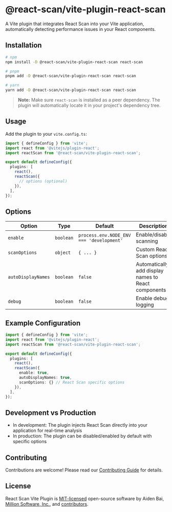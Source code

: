 # @react-scan/vite-plugin-react-scan

A Vite plugin that integrates React Scan into your Vite application, automatically detecting performance issues in your React components.

## Installation

```bash
# npm
npm install -D @react-scan/vite-plugin-react-scan react-scan

# pnpm
pnpm add -D @react-scan/vite-plugin-react-scan react-scan

# yarn
yarn add -D @react-scan/vite-plugin-react-scan react-scan
```

> **Note:** Make sure `react-scan` is installed as a peer dependency. The plugin will automatically locate it in your project's dependency tree.

## Usage

Add the plugin to your `vite.config.ts`:

```ts
import { defineConfig } from 'vite';
import react from '@vitejs/plugin-react';
import reactScan from '@react-scan/vite-plugin-react-scan';

export default defineConfig({
  plugins: [
    react(),
    reactScan({
      // options (optional)
    }),
  ],
});
```

## Options

| Option | Type | Default | Description |
|--------|------|---------|-------------|
| `enable` | `boolean` | `process.env.NODE_ENV === 'development'` | Enable/disable scanning |
| `scanOptions` | `object` | `{ ... }` | Custom React Scan options |
| `autoDisplayNames` | `boolean` | `false` | Automatically add display names to React components |
| `debug` | `boolean` | `false` | Enable debug logging |

## Example Configuration

```ts
import { defineConfig } from 'vite';
import react from '@vitejs/plugin-react';
import reactScan from '@react-scan/vite-plugin-react-scan';

export default defineConfig({
  plugins: [
    react(),
    reactScan({
      enable: true,
      autoDisplayNames: true,
      scanOptions: {} // React Scan specific options
    }),
  ],
});
```

## Development vs Production

- In development: The plugin injects React Scan directly into your application for real-time analysis
- In production: The plugin can be disabled/enabled by default with specific options

## Contributing

Contributions are welcome! Please read our [Contributing Guide](CONTRIBUTING.md) for details.

## License

React Scan Vite Plugin is [MIT-licensed](LICENSE) open-source software by Aiden Bai, [Million Software, Inc.](https://million.dev), and [contributors](https://github.com/aidenybai/react-scan/graphs/contributors).
